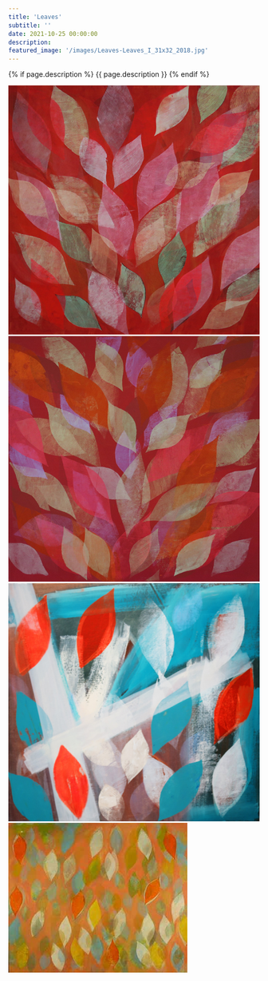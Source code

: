 ```yaml
---
title: 'Leaves'
subtitle: ''
date: 2021-10-25 00:00:00
description: 
featured_image: '/images/Leaves-Leaves_I_31x32_2018.jpg'
---
```


{% if page.description %}
{{ page.description }}
{% endif %}

<div class="gallery" data-columns="2">
    <img src="/images/Leaves-Leaves_I_31x32_2018.jpg" alt="Leaves I 31x32 2018"><img src="/images/Leaves-Leaves_II_31x32_2018.jpg" alt="Leaves II 31x32 2018"><img src="/images/Leaves-Leaves_III_31x32_2018.jpg" alt="Leaves III 31x32 2018"><img src="/images/Leaves-Leaves_IV_50x60_2018.jpg" alt="Leaves IV 50x60 2018">
</div>
